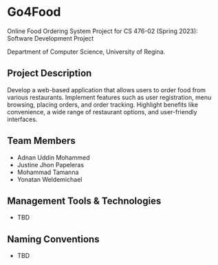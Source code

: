 # Go4Food

Online Food Ordering System Project for CS 476-02 (Spring 2023): Software Development Project

Department of Computer Science, University of Regina.

## Project Description

Develop a web-based application that allows users to order food from various restaurants. Implement features such as user registration, menu browsing, placing orders, and order tracking. Highlight benefits like convenience, a wide range of restaurant options, and user-friendly interfaces.

## Team Members
- Adnan Uddin Mohammed
- Justine Jhon Papeleras
- Mohammad Tamanna
- Yonatan Weldemichael

## Management Tools & Technologies
- TBD

## Naming Conventions
- TBD
